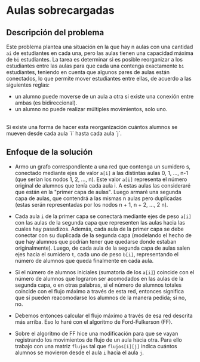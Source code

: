# Aulas sobrecargadas

## Descripción del problema 

Este problema plantea una situación en la que hay n aulas con una cantidad `ai` de estudiantes en cada una, pero las aulas tienen una capacidad máxima de `bi` estudiantes. La tarea es determinar si es posible reorganizar a los estudiantes entre las aulas para que cada una contenga exactamente `bi` estudiantes, teniendo en cuenta que algunos pares de aulas están conectados, lo que permite mover estudiantes entre ellas, de acuerdo a las siguientes reglas: 
- un alumno puede moverse de un aula a otra si existe una conexión entre ambas (es bidireccional).
- un alumno no puede realizar múltiples movimientos, solo uno.
<br>
Si existe una forma de hacer esta reorganización cuántos alumnos se mueven desde cada aula `i` hasta cada aula `j`.

## Enfoque de la solución

- Armo un grafo correspondiente a una red que contenga un sumidero s, conectado mediante ejes de valor `a[i]` 
a las distintas aulas 0, 1, ..., n-1 (que serían los nodos 1, 2, ..., n). Este valor `a[i]` representa el 
número original de alumnos que tenía cada aula i. A estas aulas las consideraré que están en la "primer capa 
de aulas". Luego armaré una segunda capa de aulas, que contendrá a las mismas n aulas pero duplicadas (estas 
serán representadas por los nodos n + 1, n + 2, ..., 2 n).  

- Cada aula `i` de la primer capa se conectará mediante ejes de peso `a[i]` con las aulas de la segunda capa que 
representen las aulas hacia las cuales hay pasadizos. Además, cada aula de la primer capa se debe conectar 
con su duplicada de la segunda capa (modelando el hecho de que hay alumnos que podrían tener que quedarse 
donde estaban originalmente). Luego, de cada aula de la segunda capa de aulas salen ejes hacia el sumidero `t`, 
cada uno de peso `b[i]`, representando el número de alumnos que queda finalmente en cada aula. 

- Si el número de alumnos iniciales (sumatoria de los `a[i]`) coincide con el número de alumnos que lograron ser 
acomodados en las aulas de la segunda capa, o en otras palabras, si el número de alumnos totales coincide con 
el flujo máximo a través de esta red, entonces significa que sí pueden reacomodarse los alumnos de la manera 
pedida; si no, no. 

- Debemos entonces calcular el flujo máximo a través de esa red descrita más arriba. Eso lo haré con el 
algoritmo de Ford-Fulkerson (FF). 

- Sobre el algoritmo de FF hice una modificación para que se vayan registrando los movimientos de flujo de un 
aula hacia otra. Para ello trabajo con una matriz `flujos` tal que `flujos[i][j]` indica cuántos alumnos se 
movieron desde el aula `i` hacia el aula `j`. 
